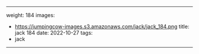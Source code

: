 
---
weight: 184
images:
- https://jumpingcow-images.s3.amazonaws.com/jack/jack_184.png
title: jack 184
date: 2022-10-27
tags:
- jack
---
